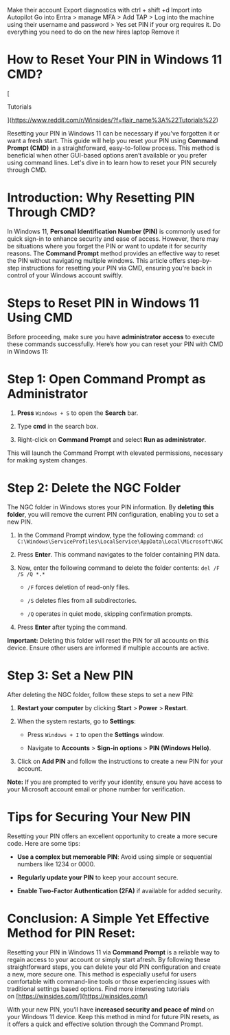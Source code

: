 

Make their account
Export diagnostics with ctrl + shift +d
Import into Autopilot
Go into Entra > manage MFA > Add TAP > Log into the machine using their username and password > Yes set PIN if your org requires it.
Do everything you need to do on the new hires laptop
Remove it 



# How to Reset Your PIN in Windows 11 CMD?

[

Tutorials

](https://www.reddit.com/r/Winsides/?f=flair_name%3A%22Tutorials%22)

Resetting your PIN in Windows 11 can be necessary if you've forgotten it or want a fresh start. This guide will help you reset your PIN using **Command Prompt (CMD)** in a straightforward, easy-to-follow process. This method is beneficial when other GUI-based options aren’t available or you prefer using command lines. Let's dive in to learn how to reset your PIN securely through CMD.

# Introduction: Why Resetting PIN Through CMD?

In Windows 11, **Personal Identification Number (PIN)** is commonly used for quick sign-in to enhance security and ease of access. However, there may be situations where you forget the PIN or want to update it for security reasons. The **Command Prompt** method provides an effective way to reset the PIN without navigating multiple windows. This article offers step-by-step instructions for resetting your PIN via CMD, ensuring you're back in control of your Windows account swiftly.

# Steps to Reset PIN in Windows 11 Using CMD

Before proceeding, make sure you have **administrator access** to execute these commands successfully. Here’s how you can reset your PIN with CMD in Windows 11:

# Step 1: Open Command Prompt as Administrator

1. **Press** `Windows + S` to open the **Search** bar.
    
2. Type **cmd** in the search box.
    
3. Right-click on **Command Prompt** and select **Run as administrator**.
    

This will launch the Command Prompt with elevated permissions, necessary for making system changes.

# Step 2: Delete the NGC Folder

The NGC folder in Windows stores your PIN information. By **deleting this folder**, you will remove the current PIN configuration, enabling you to set a new PIN.

1. In the Command Prompt window, type the following command: `cd C:\Windows\ServiceProfiles\LocalService\AppData\Local\Microsoft\NGC`
    
2. Press **Enter**. This command navigates to the folder containing PIN data.
    
3. Now, enter the following command to delete the folder contents: `del /F /S /Q *.*`
    
    - `/F` forces deletion of read-only files.
        
    - `/S` deletes files from all subdirectories.
        
    - `/Q` operates in quiet mode, skipping confirmation prompts.
        
4. Press **Enter** after typing the command.
    

**Important:** Deleting this folder will reset the PIN for all accounts on this device. Ensure other users are informed if multiple accounts are active.

# Step 3: Set a New PIN

After deleting the NGC folder, follow these steps to set a new PIN:

1. **Restart your computer** by clicking **Start** > **Power** > **Restart**.
    
2. When the system restarts, go to **Settings**:
    
    - Press `Windows + I` to open the **Settings** window.
        
    - Navigate to **Accounts** > **Sign-in options** > **PIN (Windows Hello)**.
        
3. Click on **Add PIN** and follow the instructions to create a new PIN for your account.
    

**Note:** If you are prompted to verify your identity, ensure you have access to your Microsoft account email or phone number for verification.

# Tips for Securing Your New PIN

Resetting your PIN offers an excellent opportunity to create a more secure code. Here are some tips:

- **Use a complex but memorable PIN**: Avoid using simple or sequential numbers like 1234 or 0000.
    
- **Regularly update your PIN** to keep your account secure.
    
- **Enable Two-Factor Authentication (2FA)** if available for added security.
    

# Conclusion: A Simple Yet Effective Method for PIN Reset:

Resetting your PIN in Windows 11 via **Command Prompt** is a reliable way to regain access to your account or simply start afresh. By following these straightforward steps, you can delete your old PIN configuration and create a new, more secure one. This method is especially useful for users comfortable with command-line tools or those experiencing issues with traditional settings based options. Find more interesting tutorials on [https://winsides.com/](https://winsides.com/)

With your new PIN, you’ll have **increased security and peace of mind** on your Windows 11 device. Keep this method in mind for future PIN resets, as it offers a quick and effective solution through the Command Prompt.